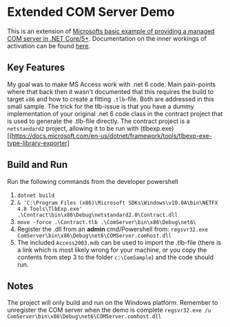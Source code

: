 # Extended COM Server Demo

This is an extension of [Microsofts basic example of providing a managed COM server in .NET Core/5+](https://github.com/dotnet/samples/tree/main/core/extensions/COMServerDemo). Documentation on the inner workings of activation can be found [here](https://github.com/dotnet/runtime/blob/main/docs/design/features/COM-activation.md).

## Key Features
My goal was to make MS Access work with .net 6 code. Main pain-points where that back then it wasn't documented that this requires the build to target `x86` and how to create a fitting `.tlb`-file.
Both are addressed in this small sample. The trick for the tlb-issue is that you have a dummy implementation of your original .net 6 code class in the contract project that is used to generate the .tlb-file directly. The contract project is a `netstandard2` project, allowing it to be run with (tlbexp.exe)[(https://docs.microsoft.com/en-us/dotnet/framework/tools/tlbexp-exe-type-library-exporter]

## Build and Run
Run the following commands from the developer powershell
1. `dotnet build`
1. `& 'C:\Program Files (x86)\Microsoft SDKs\Windows\v10.0A\bin\NETFX 4.8 Tools\TlbExp.exe' .\Contract\bin\x86\Debug\netstandard2.0\Contract.dll`
1. `move -force .\Contract.tlb .\ComServer\bin\x86\Debug\net6\`
1. Register the .dll from an **admin** cmd/Powershell from: `regsvr32.exe ComServer\bin\x86\Debug\net6\COMServer.comhost.dll`
1. The included `Access2003.mdb` can be used to import the .tlb-file (there is a link which is most likely wrong for your machine, or you copy the contents from step 3 to the folder `c:\ComSample`) and the code should run.

## Notes
The project will only build and run on the Windows platform. 
Remember to unregister the COM server when the demo is complete `regsvr32.exe /u ComServer\bin\x86\Debug\net6\COMServer.comhost.dll`